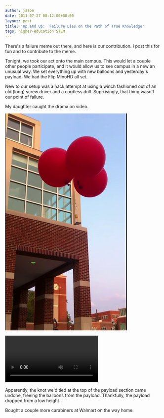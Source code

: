 ```yaml
---
author: jason
date: 2011-07-27 08:12:00+00:00
layout: post
title: 'Up and Up:  Failure Lies on the Path of True Knowledge'
tags: higher-education STEM
---
```


There's a failure meme out there, and here is our contribution.  I post this for fun and to contribute to the meme.

Tonight, we took our act onto the main campus.  This would let a couple other people participate, and it would allow us to see campus in a new an unusual way.  We set everything up with new balloons and yesterday's payload.  We had the Flip MinoHD all set. 

New to our setup was a hack attempt at using a winch fashioned out of an old (long) screw driver and a cordless drill.  Suprrisingly, that thing wasn't our point of failure.  

My daughter caught the drama on video. 

![frame_00001.png](/assets/images/frame_00001.png)

![](/assets/media/bye_bye_balloons_110726.mov)

Apparently, the knot we'd tied at the top of the payload section came undone, freeing the balloons from the payload.  Thankfully, the payload dropped from a low height. 

Bought a couple more carabiners at Walmart on the way home.
